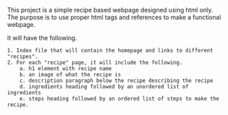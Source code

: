 This project is a simple recipe based webpage designed using html only.
The purpose is to use proper html tags and references to make a functional webpage.

It will have the following.

    1. Index file that will contain the homepage and links to different "recipes".
    2. For each "recipe" page, it will include the following.
        a. h1 element with recipe name
        b. an image of what the recipe is
        c. description paragraph below the recipe describing the recipe
        d. ingredients heading followed by an unordered list of ingredients
        e. steps heading followed by an ordered list of steps to make the recipe.